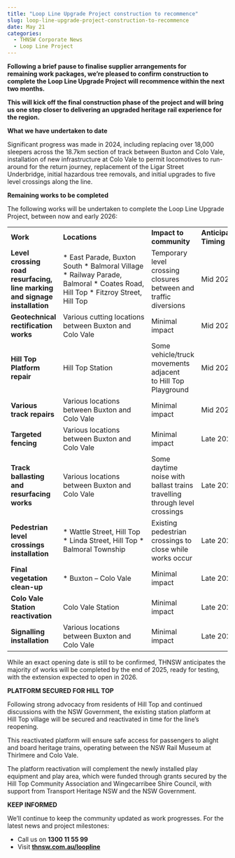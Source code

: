 ```yaml
---
title: "Loop Line Upgrade Project construction to recommence"
slug: loop-line-upgrade-project-construction-to-recommence
date: May 21
categories:
  - THNSW Corporate News
  - Loop Line Project
---
```



**Following a brief pause to finalise supplier arrangements for remaining work packages, we’re pleased to confirm construction to complete the Loop Line Upgrade Project will recommence within the next two months.**

**This will kick off the final construction phase of the project and will bring us one step closer to delivering an upgraded heritage rail experience for the region.**

**What we have undertaken to date**

Significant progress was made in 2024, including replacing over 18,000 sleepers across the 18.7km section of track between Buxton and Colo Vale, installation of new infrastructure at Colo Vale to permit locomotives to run-around for the return journey, replacement of the Ligar Street Underbridge, initial hazardous tree removals, and initial upgrades to five level crossings along the line.

**Remaining works to be completed**

The following works will be undertaken to complete the Loop Line Upgrade Project, between now and early 2026:

|  |  |  |  |
| --- | --- | --- | --- |
| **Work** | **Locations** | **Impact to community** | **Anticipated Timing** |
| **Level crossing road resurfacing, line marking and signage installation** | * East Parade, Buxton South  * Balmoral Village  * Railway Parade, Balmoral  * Coates Road, Hill Top  * Fitzroy Street, Hill Top | Temporary level crossing closures between and traffic diversions | Mid 2025 |
| **Geotechnical rectification works** | Various cutting locations between Buxton and Colo Vale | Minimal impact | Mid 2025 |
| **Hill Top Platform repair** | Hill Top Station | Some vehicle/truck movements adjacent to Hill Top Playground | Mid 2025 |
| **Various track repairs** | Various locations between Buxton and Colo Vale | Minimal impact | Mid 2025 |
| **Targeted fencing** | Various locations between Buxton and Colo Vale | Minimal impact | Late 2025 |
| **Track ballasting and resurfacing works** | Various locations between Buxton and Colo Vale | Some daytime noise with ballast trains travelling through level crossings | Late 2025 |
| **Pedestrian level crossings installation** | * Wattle Street, Hill Top  * Linda Street, Hill Top  * Balmoral Township | Existing pedestrian crossings to close while works occur | Late 2025 |
| **Final vegetation clean-up** | * Buxton – Colo Vale | Minimal impact | Late 2025 |
| **Colo Vale Station reactivation** | Colo Vale Station | Minimal impact | Late 2025 |
| **Signalling installation** | Various locations between Buxton and Colo Vale | Minimal impact | Late 2025 |

While an exact opening date is still to be confirmed, THNSW anticipates the majority of works will be completed by the end of 2025, ready for testing, with the extension expected to open in 2026.

**PLATFORM SECURED FOR HILL TOP**

Following strong advocacy from residents of Hill Top and continued discussions with the NSW Government, the existing station platform at Hill Top village will be secured and reactivated in time for the line’s reopening.

This reactivated platform will ensure safe access for passengers to alight and board heritage trains, operating between the NSW Rail Museum at Thirlmere and Colo Vale.

The platform reactivation will complement the newly installed play equipment and play area, which were funded through grants secured by the Hill Top Community Association and Wingecarribee Shire Council, with support from Transport Heritage NSW and the NSW Government.

**KEEP INFORMED**

We’ll continue to keep the community updated as work progresses. For the latest news and project milestones:

* Call us on **1300 11 55 99**
* Visit [**thnsw.com.au/loopline**](http://thnsw.com.au/loopline)
